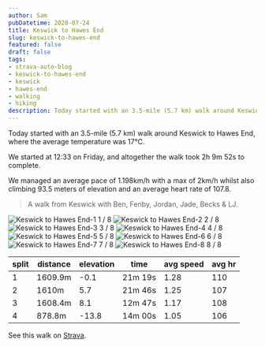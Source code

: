 ```yaml
---
author: Sam
pubDatetime: 2020-07-24
title: Keswick to Hawes End
slug: keswick-to-hawes-end
featured: false
draft: false
tags:
- strava-auto-blog
- keswick-to-hawes-end
- keswick
- hawes-end
- walking
- hiking
description: Today started with an 3.5-mile (5.7 km) walk around Keswick to Hawes End, where the average temperature was 17℃.
---
```

Today started with an 3.5-mile (5.7 km) walk around Keswick to Hawes End, where the average temperature was 17℃.

We started at 12:33 on Friday, and altogether the walk took 2h 9m 52s to complete.

We managed an average pace of 1.198km/h with a max of 2km/h whilst also climbing 93.5 meters of elevation and an average heart rate of 107.8.

> A walk from Keswick with Ben, Fenby, Jordan, Jade, Becks & LJ.

![Keswick to Hawes End-1](https://dgtzuqphqg23d.cloudfront.net/v-Y5r4hWJYQ_Ka0ruRGzBvEzFpyegGZgoGThQCMVeE8-1024x768.jpg)
1 / 8
![Keswick to Hawes End-2](https://dgtzuqphqg23d.cloudfront.net/xmQy8Q-TKNd2dzcMLJT9XhNmEiF90q_KNag0mnqArQ4-1024x768.jpg)
2 / 8
![Keswick to Hawes End-3](https://dgtzuqphqg23d.cloudfront.net/eBxGqcIn4ePKylbZcs9Ghl9aAM5iDqqx3xZn6e6zVRg-1024x768.jpg)
3 / 8
![Keswick to Hawes End-4](https://dgtzuqphqg23d.cloudfront.net/RXeZOVrncIozZ7LmfRuiR4SAx6265B8jMEYLCatZN6E-1024x768.jpg)
4 / 8
![Keswick to Hawes End-5](https://dgtzuqphqg23d.cloudfront.net/z8rnpmHe8CHaSYTWxW0GtFjQgfDnNC7GOrr-R2hR7aE-1024x768.jpg)
5 / 8
![Keswick to Hawes End-6](https://dgtzuqphqg23d.cloudfront.net/5n8355TYIVBV94c_4ib5fKw_-gOw_vCeEHInghJtOsk-1024x768.jpg)
6 / 8
![Keswick to Hawes End-7](https://dgtzuqphqg23d.cloudfront.net/Rv1DHxtcl_UH8P-ngWGmFWiIGrVIcy6_i390fUao1gw-1024x768.jpg)
7 / 8
![Keswick to Hawes End-8](https://dgtzuqphqg23d.cloudfront.net/-US5g8jUvwnbxasJktchuT8YdcklaURVJGKeAYd_iF4-768x1024.jpg)
8 / 8

| split | distance | elevation | time | avg speed | avg hr |
| --- | --- | --- | --- | --- | --- |
| 1 | 1609.9m | -0.1 | 21m 19s | 1.28 | 110 |
| 2 | 1610m | 5.7 | 21m 46s | 1.25 | 107 |
| 3 | 1608.4m | 8.1 | 12m 47s | 1.17 | 108 |
| 4 | 878.8m | -13.8 | 14m 00s | 1.05 | 106 |

See this walk on [Strava](https://strava.com/activities/3808000797?ref=from_blog).
